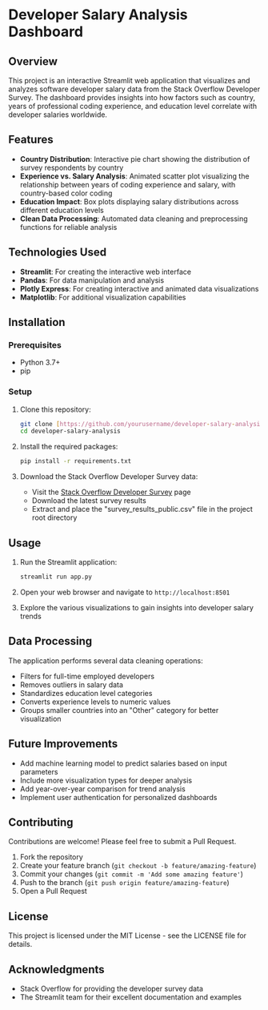 # Developer Salary Analysis Dashboard

## Overview
This project is an interactive Streamlit web application that visualizes and analyzes software developer salary data from the Stack Overflow Developer Survey. The dashboard provides insights into how factors such as country, years of professional coding experience, and education level correlate with developer salaries worldwide.

## Features
- **Country Distribution**: Interactive pie chart showing the distribution of survey respondents by country
- **Experience vs. Salary Analysis**: Animated scatter plot visualizing the relationship between years of coding experience and salary, with country-based color coding
- **Education Impact**: Box plots displaying salary distributions across different education levels
- **Clean Data Processing**: Automated data cleaning and preprocessing functions for reliable analysis


## Technologies Used
- **Streamlit**: For creating the interactive web interface
- **Pandas**: For data manipulation and analysis
- **Plotly Express**: For creating interactive and animated data visualizations
- **Matplotlib**: For additional visualization capabilities

## Installation

### Prerequisites
- Python 3.7+
- pip

### Setup
1. Clone this repository:
   ```bash
   git clone [https://github.com/yourusername/developer-salary-analysis.git](https://github.com/ashu-12900/Salary-Prediction-Project)
   cd developer-salary-analysis
   ```

2. Install the required packages:
   ```bash
   pip install -r requirements.txt
   ```

3. Download the Stack Overflow Developer Survey data:
   - Visit the [Stack Overflow Developer Survey](https://insights.stackoverflow.com/survey) page
   - Download the latest survey results
   - Extract and place the "survey_results_public.csv" file in the project root directory

## Usage
1. Run the Streamlit application:
   ```bash
   streamlit run app.py
   ```

2. Open your web browser and navigate to `http://localhost:8501`

3. Explore the various visualizations to gain insights into developer salary trends

## Data Processing
The application performs several data cleaning operations:
- Filters for full-time employed developers
- Removes outliers in salary data
- Standardizes education level categories
- Converts experience levels to numeric values
- Groups smaller countries into an "Other" category for better visualization


## Future Improvements
- Add machine learning model to predict salaries based on input parameters
- Include more visualization types for deeper analysis
- Add year-over-year comparison for trend analysis
- Implement user authentication for personalized dashboards

## Contributing
Contributions are welcome! Please feel free to submit a Pull Request.

1. Fork the repository
2. Create your feature branch (`git checkout -b feature/amazing-feature`)
3. Commit your changes (`git commit -m 'Add some amazing feature'`)
4. Push to the branch (`git push origin feature/amazing-feature`)
5. Open a Pull Request

## License
This project is licensed under the MIT License - see the LICENSE file for details.

## Acknowledgments
- Stack Overflow for providing the developer survey data
- The Streamlit team for their excellent documentation and examples
